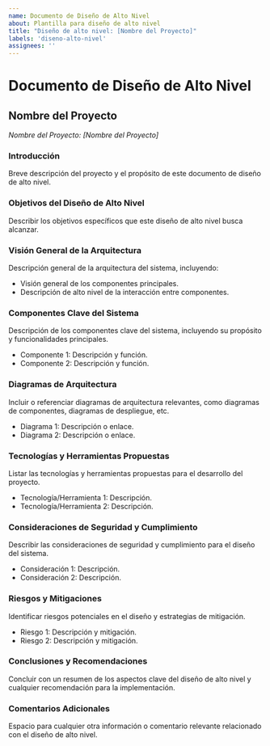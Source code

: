 ```yaml
---
name: Documento de Diseño de Alto Nivel
about: Plantilla para diseño de alto nivel
title: "Diseño de alto nivel: [Nombre del Proyecto]"
labels: 'diseno-alto-nivel'
assignees: ''
---
```


# Documento de Diseño de Alto Nivel

## Nombre del Proyecto
*Nombre del Proyecto: [Nombre del Proyecto]*

### Introducción
Breve descripción del proyecto y el propósito de este documento de diseño de alto nivel.

### Objetivos del Diseño de Alto Nivel
Describir los objetivos específicos que este diseño de alto nivel busca alcanzar.

### Visión General de la Arquitectura
Descripción general de la arquitectura del sistema, incluyendo:
- Visión general de los componentes principales.
- Descripción de alto nivel de la interacción entre componentes.

### Componentes Clave del Sistema
Descripción de los componentes clave del sistema, incluyendo su propósito y funcionalidades principales.

- Componente 1: Descripción y función.
- Componente 2: Descripción y función.

### Diagramas de Arquitectura
Incluir o referenciar diagramas de arquitectura relevantes, como diagramas de componentes, diagramas de despliegue, etc.

- Diagrama 1: Descripción o enlace.
- Diagrama 2: Descripción o enlace.

### Tecnologías y Herramientas Propuestas
Listar las tecnologías y herramientas propuestas para el desarrollo del proyecto.

- Tecnología/Herramienta 1: Descripción.
- Tecnología/Herramienta 2: Descripción.

### Consideraciones de Seguridad y Cumplimiento
Describir las consideraciones de seguridad y cumplimiento para el diseño del sistema.

- Consideración 1: Descripción.
- Consideración 2: Descripción.

### Riesgos y Mitigaciones
Identificar riesgos potenciales en el diseño y estrategias de mitigación.

- Riesgo 1: Descripción y mitigación.
- Riesgo 2: Descripción y mitigación.

### Conclusiones y Recomendaciones
Concluir con un resumen de los aspectos clave del diseño de alto nivel y cualquier recomendación para la implementación.

### Comentarios Adicionales
Espacio para cualquier otra información o comentario relevante relacionado con el diseño de alto nivel.

